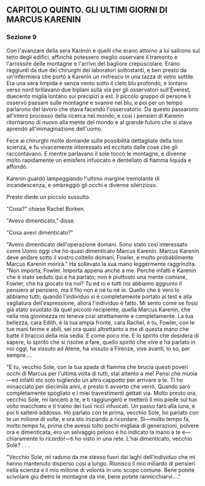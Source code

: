 ## CAPITOLO QUINTO. GLI ULTIMI GIORNI DI MARCUS KARENIN

### Sezione 9

Con l'avanzare della sera Karenin e quelli che erano attorno a lui salirono sul tetto degli edifici, affinché potessero meglio osservare il tramonto e l'arrossire delle montagne e l'arrivo del bagliore crepuscolare. Erano raggiunti da due dei chirurghi dei laboratori sottostanti, e ben presto da un'infermiera che portò a Karenin un rinfresco in una tazza di vetro sottile. Era una sera limpida e senza vento sotto il cielo blu profondo, e lontano verso nord brillavano due biplani sulla via per gli osservatori sull'Everest, duecento miglia lontano sui precipizi a est. Il piccolo gruppo di persone li osservò passare sulle montagne e svanire nel blu, e poi per un tempo parlarono del lavoro che stava facendo l'osservatorio. Da questo passarono all'intero processo della ricerca nel mondo, e così i pensieri di Karenin ritornarono di nuovo alla mente del mondo e al grande futuro che si stava aprendo all'immaginazione dell'uomo.

Fece ai chirurghi molte domande sulle possibilità dettagliate della loro scienza, e fu vivacemente interessato ed eccitato dalle cose che gli raccontavano. E mentre parlavano il sole toccò le montagne, e divenne molto rapidamente un emisfero infuocato e dentellato di fiamma liquida e affondò.

Karenin guardò lampeggiando l'ultimo margine tremolante di incandescenza, e ombreggiò gli occhi e divenne silenzioso.

Presto diede un piccolo sussulto.

"Cosa?" chiese Rachel Borken.

"Avevo dimenticato," disse.

"Cosa avevi dimenticato?"

"Avevo dimenticato dell'operazione domani. Sono stato così interessato come Uomo oggi che ho quasi dimenticato Marcus Karenin. Marcus Karenin deve andare sotto il vostro coltello domani, Fowler, e molto probabilmente Marcus Karenin morirà." Ha sollevato la sua mano leggermente raggrinzita. "Non importa, Fowler. Importa appena anche a me. Perché infatti è Karenin che è stato seduto qui e ha parlato; non è piuttosto una mente comune, Fowler, che ha giocato tra noi? Tu ed io e tutti noi abbiamo aggiunto il pensiero al pensiero, ma il filo non è né tu né io. Quello che è vero lo abbiamo tutti; quando l'individuo si è completamente portato al test e alla vagliatura dell'espressione, allora l'individuo è fatto. Mi sento come se fossi già stato svuotato da quel piccolo recipiente, quella Marcus Karenin, che nella mia giovinezza mi teneva così strettamente e completamente. La tua bellezza, cara Edith, e la tua ampia fronte, cara Rachel, e tu, Fowler, con le tue mani ferme e abili, sei ora quasi altrettanto a me di questa mano che batte il braccio della mia sedia. E come poco me. E lo spirito che desidera di sapere, lo spirito che si risolve a fare, quello spirito che vive e ha parlato in noi oggi, ha vissuto ad Atene, ha vissuto a Firenze, vive avanti, lo so, per sempre....

"E tu, vecchio Sole, con la tua spada di fiamma che brucia questi poveri occhi di Marcus per l'ultima volta di tutti, stai attento a me! Pensi che muoia—ed infatti sto solo togliendo un altro cappotto per arrivare a te. Ti ho minacciato per diecimila anni, e presto ti avverto che verrò. Quando sarò completamente spogliato e i miei travestimenti gettati via. Molto presto ora, vecchio Sole, mi lancerò a te, e ti raggiungerò e metterò il mio piede sul tuo volto macchiato e ti traino dei tuoi ricci infuocati. Un passo farò alla luna, e poi ti salterò addosso. Ho parlato con te prima, vecchio Sole, ho parlato con te un milione di volte, e ora sto iniziando a ricordare. Sì—molto tempo fa, molto tempo fa, prima che avessi tolto pochi migliaia di generazioni, polvere ora e dimenticata, ero un selvaggio peloso e ho indicato la mano a te e—chiaramente lo ricordo!—ti ho visto in una rete. L'hai dimenticato, vecchio Sole? . . .

"Vecchio Sole, mi raduno da me stesso fuori dai laghi dell'individuo che mi hanno mantenuto disperso così a lungo. Riunisco il mio miliardo di pensieri nella scienza e il mio milione di volontà in uno scopo comune. Bene potete scivolare giù dietro le montagne da me, bene potete rannicchiarvi...."
